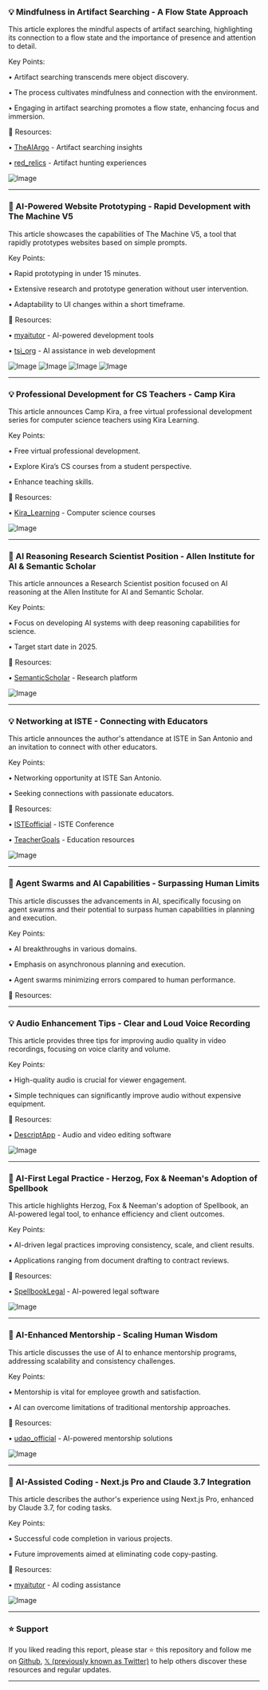 ### 💡 Mindfulness in Artifact Searching - A Flow State Approach

This article explores the mindful aspects of artifact searching, highlighting its connection to a flow state and the importance of presence and attention to detail.

Key Points:

• Artifact searching transcends mere object discovery.


• The process cultivates mindfulness and connection with the environment.


• Engaging in artifact searching promotes a flow state, enhancing focus and immersion.


🔗 Resources:

• [TheAIArgo](https://x.com/TheAIArgo) - Artifact searching insights


• [red_relics](https://x.com/red_relics) -  Artifact hunting experiences


![Image](https://pbs.twimg.com/media/Gf_x7TWWEAAMot9?format=jpg&name=small)


---

### 🚀 AI-Powered Website Prototyping - Rapid Development with The Machine V5

This article showcases the capabilities of The Machine V5, a tool that rapidly prototypes websites based on simple prompts.

Key Points:

•  Rapid prototyping in under 15 minutes.


• Extensive research and prototype generation without user intervention.


• Adaptability to UI changes within a short timeframe.



🔗 Resources:

• [myaitutor](https://x.com/myaitutor) -  AI-powered development tools


• [tsi_org](https://x.com/tsi_org) - AI assistance in web development


![Image](https://pbs.twimg.com/media/GrfqNwIWkAEUHVh?format=jpg&name=360x360)
![Image](https://pbs.twimg.com/media/GrfqWO-WAAAeIBd?format=jpg&name=360x360)
![Image](https://pbs.twimg.com/media/GrfqhG4W8AALtdh?format=jpg&name=360x360)
![Image](https://pbs.twimg.com/media/GrfqojyW8AAYMR8?format=jpg&name=360x360)


---

### 💡 Professional Development for CS Teachers - Camp Kira

This article announces Camp Kira, a free virtual professional development series for computer science teachers using Kira Learning.


Key Points:

• Free virtual professional development.


•  Explore Kira’s CS courses from a student perspective.


• Enhance teaching skills.


🔗 Resources:

• [Kira_Learning](https://x.com/Kira_Learning) - Computer science courses


![Image](https://pbs.twimg.com/media/GrfVkvWWMAADoXi?format=jpg&name=small)


---

### 🤖 AI Reasoning Research Scientist Position - Allen Institute for AI & Semantic Scholar

This article announces a Research Scientist position focused on AI reasoning at the Allen Institute for AI and Semantic Scholar.

Key Points:

•  Focus on developing AI systems with deep reasoning capabilities for science.


•  Target start date in 2025.



🔗 Resources:

• [SemanticScholar](https://x.com/SemanticScholar) - Research platform


![Image](https://pbs.twimg.com/media/GrVBbTOaoAA9R4c?format=jpg&name=small)


---

### 💡 Networking at ISTE - Connecting with Educators

This article announces the author's attendance at ISTE in San Antonio and an invitation to connect with other educators.

Key Points:

•  Networking opportunity at ISTE San Antonio.


•  Seeking connections with passionate educators.


🔗 Resources:

• [ISTEofficial](https://x.com/ISTEofficial) -  ISTE Conference


• [TeacherGoals](https://x.com/teachergoals) -  Education resources


![Image](https://pbs.twimg.com/media/GrVF757WoAAiklC?format=jpg&name=small)



---

### 🤖 Agent Swarms and AI Capabilities -  Surpassing Human Limits

This article discusses the advancements in AI, specifically focusing on agent swarms and their potential to surpass human capabilities in planning and execution.

Key Points:

•  AI breakthroughs in various domains.


•  Emphasis on asynchronous planning and execution.


•  Agent swarms minimizing errors compared to human performance.


🔗 Resources:


---

### 💡 Audio Enhancement Tips - Clear and Loud Voice Recording

This article provides three tips for improving audio quality in video recordings, focusing on voice clarity and volume.

Key Points:

•  High-quality audio is crucial for viewer engagement.


•  Simple techniques can significantly improve audio without expensive equipment.



🔗 Resources:

• [DescriptApp](https://x.com/DescriptApp) -  Audio and video editing software


![Image](https://pbs.twimg.com/media/GrAlSYhWcAAlLcu.jpg)


---

### 🤖 AI-First Legal Practice - Herzog, Fox & Neeman's Adoption of Spellbook

This article highlights Herzog, Fox & Neeman's adoption of Spellbook, an AI-powered legal tool, to enhance efficiency and client outcomes.

Key Points:

•  AI-driven legal practices improving consistency, scale, and client results.


•  Applications ranging from document drafting to contract reviews.



🔗 Resources:

• [SpellbookLegal](https://x.com/SpellbookLegal) - AI-powered legal software


![Image](https://pbs.twimg.com/media/GrAh6rcXsAAUQpr?format=jpg&name=small)


---

### 🤖 AI-Enhanced Mentorship - Scaling Human Wisdom

This article discusses the use of AI to enhance mentorship programs, addressing scalability and consistency challenges.


Key Points:

•  Mentorship is vital for employee growth and satisfaction.


•  AI can overcome limitations of traditional mentorship approaches.



🔗 Resources:

• [udao_official](https://x.com/udao_official) - AI-powered mentorship solutions


![Image](https://pbs.twimg.com/media/Gq6HdubWIAAjuBn?format=jpg&name=small)


---

### 🚀 AI-Assisted Coding - Next.js Pro and Claude 3.7 Integration

This article describes the author's experience using Next.js Pro, enhanced by Claude 3.7, for coding tasks.

Key Points:

•  Successful code completion in various projects.


•  Future improvements aimed at eliminating code copy-pasting.


🔗 Resources:

• [myaitutor](https://x.com/myaitutor) - AI coding assistance


![Image](https://pbs.twimg.com/amplify_video_thumb/1921655737228410880/img/3m0Hg28mbJoUhy7m.jpg)


---

### ⭐️ Support

If you liked reading this report, please star ⭐️ this repository and follow me on [Github](https://github.com/Drix10), [𝕏 (previously known as Twitter)](https://x.com/DRIX_10_) to help others discover these resources and regular updates.

---